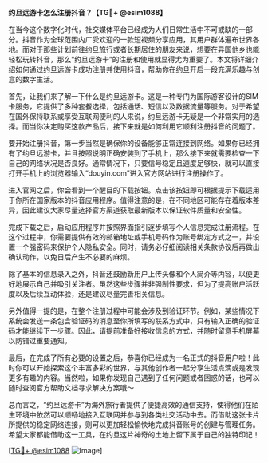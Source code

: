 **约旦远游卡怎么注册抖音？【TG💪+ @esim1088】**

在当今这个数字化时代，社交媒体平台已经成为人们日常生活中不可或缺的一部分。抖音作为全球范围内广受欢迎的一款短视频分享应用，其用户群体遍布世界各地。而对于那些计划前往约旦旅行或者长期居住的朋友来说，想要在异国他乡也能轻松玩转抖音，那么“约旦远游卡”的注册和使用就显得尤为重要了。本文将详细介绍如何通过约旦远游卡成功注册并使用抖音，帮助你在约旦开启一段充满乐趣与创意的数字生活。

首先，让我们来了解一下什么是约旦远游卡。这是一种专门为国际游客设计的SIM卡服务，它提供了多种套餐选择，包括通话、短信以及数据流量等服务。对于希望在国外保持联系或享受互联网便利的人来说，约旦远游卡无疑是一个非常实用的选择。而当你决定购买这款产品后，接下来就是如何利用它顺利注册抖音的问题了。

要开始注册抖音，第一步当然是确保你的设备能够正常连接到网络。如果你已经拥有了约旦远游卡，并且按照说明正确安装到了手机上，那么接下来就需要检查一下自己的网络状况是否良好。通常情况下，只要信号稳定且速度足够快，就可以直接打开手机上的浏览器输入“douyin.com”进入官方网站进行注册操作了。

进入官网之后，你会看到一个醒目的下载按钮。点击该按钮即可根据提示下载适用于你所在国家版本的抖音应用程序。值得注意的是，在不同地区可能存在着版本差异，因此建议大家尽量选择官方渠道获取最新版本以保证软件质量和安全性。

完成下载之后，启动应用程序并按照界面指引逐步填写个人信息完成注册流程。在这个过程中，你需要提供有效的邮箱地址或手机号码作为账号绑定方式之一，并设置一个强密码来保护个人隐私安全。同时，请务必仔细阅读相关条款协议后再做出确认动作，以免日后产生不必要的麻烦。

除了基本的信息录入之外，抖音还鼓励新用户上传头像和个人简介等内容，以便更好地展示自己并吸引关注者。虽然这些步骤并非强制性要求，但为了提高账户活跃度以及后续互动体验，还是建议尽量完善相关信息。

另外值得一提的是，在整个注册过程中可能会涉及到验证环节。例如，某些情况下系统会发送一条包含验证码的消息至你所填写的联系方式中，只有输入正确的验证码才能继续下一步骤。因此，请提前准备好接收信息的方式，并随时留意手机屏幕以防错过重要通知。

最后，在完成了所有必要的设置之后，恭喜你已经成为一名正式的抖音用户啦！此时你可以开始探索这个丰富多彩的世界，与其他创作者一起分享生活点滴或是发现更多有趣的内容。当然啦，如果你发现自己遇到了任何问题或者困惑的话，也可以随时查阅官方帮助文档寻求解决方案哦～

总而言之，“约旦远游卡”为海外旅行者提供了便捷高效的通信支持，使得他们在陌生环境中依然可以顺畅地接入互联网并参与到各类社交活动中去。而借助这张卡片所提供的稳定网络连接，则可以更加轻松愉快地完成抖音账号的创建与管理任务。希望大家都能借助这一工具，在约旦这片神奇的土地上留下属于自己的独特印记！

[[TG💪+ @esim1088](https://t.me/s/esim1088) ![Image](https://i.postimg.cc/4NQfJmqS/Snipaste-2025-05-13-00-14-12.png)]